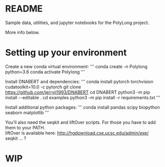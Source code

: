 # README
Sample data, utilities, and jupyter notebooks for the PolyLong project. 

More info below. 

# Setting up your environment

Create a new conda virtual environment:
'''
conda create -n Polylong python=3.6
conda activate Polylong
'''

Install DNABERT and dependencies:
'''
conda install pytorch torchvision cudatoolkit=10.0 -c pytorch
git clone https://github.com/jerryji1993/DNABERT
cd DNABERT
python3 -m pip install --editable .
cd examples
python3 -m pip install -r requirements.txt
'''

Install additional python packages:
'''
conda install pandas scipy biopython seaborn matplotlib
'''

You'll also need the seqkit and liftOver scripts. For those you have to add them to your PATH. \
liftOver is available here: http://hgdownload.cse.ucsc.edu/admin/exe/ \
seqkit ... ?

# WIP